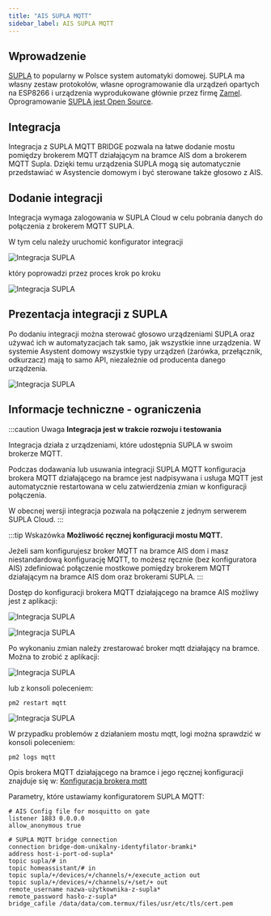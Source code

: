 ```yaml
---
title: "AIS SUPLA MQTT"
sidebar_label: AIS SUPLA MQTT
---
```


## Wprowadzenie

[SUPLA](https://www.supla.org/pl/) to popularny w Polsce system automatyki domowej. SUPLA ma własny zestaw protokołów, własne oprogramowanie dla urządzeń opartych na ESP8266 i urządzenia wyprodukowane głównie przez firmę [Zamel](https://zamel.com/pl-PL/). Oprogramowanie [SUPLA jest Open Source](https://github.com/SUPLA).


## Integracja

Integracja z SUPLA MQTT BRIDGE pozwala na łatwe dodanie mostu pomiędzy brokerem MQTT działającym na bramce AIS dom a brokerem MQTT Supla. Dzięki temu urządzenia SUPLA mogą się automatycznie przedstawiać w Asystencie domowym i być sterowane także głosowo z AIS.


## Dodanie integracji

Integracja wymaga zalogowania w SUPLA Cloud w celu pobrania danych do połączenia z brokerem MQTT SUPLA.

W tym celu należy uruchomić konfigurator integracji

![Integracja SUPLA](/img/en/frontend/integration_supla_1.png)


który poprowadzi przez proces krok po kroku


![Integracja SUPLA](/img/en/frontend/integration_supla_2.png)



## Prezentacja integracji z SUPLA

Po dodaniu integracji można sterować głosowo urządzeniami SUPLA oraz używać ich w automatyzacjach tak samo, jak wszystkie inne urządzenia.
W systemie Asystent domowy wszystkie typy urządzeń (żarówka, przełącznik, odkurzacz) mają to samo API, niezależnie od producenta danego urządzenia.

![Integracja SUPLA](/img/en/frontend/integration_supla_4.png)


## Informacje techniczne - ograniczenia

:::caution Uwaga
**Integracja jest w trakcie rozwoju i testowania**

Integracja działa z urządzeniami, które udostępnia SUPLA w swoim brokerze MQTT.

Podczas dodawania lub usuwania integracji SUPLA MQTT konfiguracja brokera MQTT działającego na bramce jest nadpisywana i usługa MQTT jest automatycznie restartowana w celu zatwierdzenia zmian w konfiguracji połączenia.

W obecnej wersji integracja pozwala na połączenie z jednym serwerem SUPLA Cloud.
:::


:::tip Wskazówka
**Możliwość ręcznej konfiguracji mostu MQTT.**

Jeżeli sam konfigurujesz broker MQTT na bramce AIS dom i masz niestandardową konfigurację MQTT, to możesz ręcznie (bez konfiguratora AIS) zdefiniować połączenie mostkowe pomiędzy brokerem MQTT działającym na bramce AIS dom oraz brokerami SUPLA. 
:::

Dostęp do konfiguracji brokera MQTT działającego na bramce AIS możliwy jest z aplikacji:

![Integracja SUPLA](/img/en/frontend/integration_supla_5.png)

![Integracja SUPLA](/img/en/frontend/integration_supla_6.png)

Po wykonaniu zmian należy zrestarować broker mqtt działający na bramce. Można to zrobić z aplikacji:

![Integracja SUPLA](/img/en/frontend/integration_supla_7.png)

lub z konsoli poleceniem:

```
pm2 restart mqtt
```

![Integracja SUPLA](/img/en/frontend/integration_supla_8.png)


W przypadku problemów z działaniem mostu mqtt, logi można sprawdzić w konsoli poleceniem:

```
pm2 logs mqtt
```



Opis brokera MQTT działającego na bramce i jego ręcznej konfiguracji znajduje się w: [Konfiguracja brokera mqtt](/docs/ais_app_integration_mqtt#konfiguracja-brokera-mqtt)


Parametry, które ustawiamy konfiguratorem SUPLA MQTT:

``` text
# AIS Config file for mosquitto on gate
listener 1883 0.0.0.0
allow_anonymous true

# SUPLA MQTT bridge connection
connection bridge-dom-unikalny-identyfilator-bramki*
address host-i-port-od-supla*
topic supla/# in
topic homeassistant/# in
topic supla/+/devices/+/channels/+/execute_action out
topic supla/+/devices/+/channels/+/set/+ out
remote_username nazwa-użytkownika-z-supla*
remote_password hasło-z-supla*
bridge_cafile /data/data/com.termux/files/usr/etc/tls/cert.pem

```
